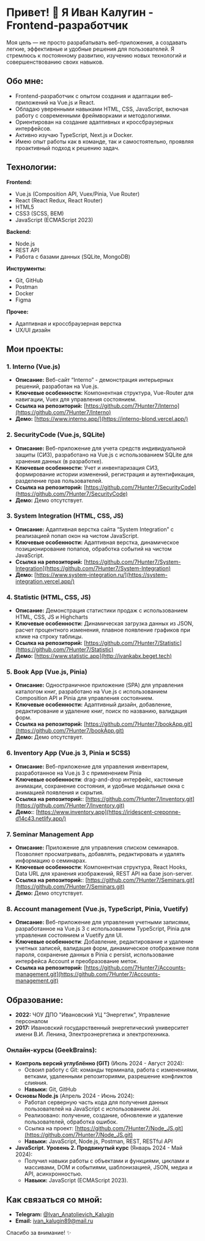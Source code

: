 # Привет! 👋 Я Иван Калугин - Frontend-разработчик

Моя цель — не просто разрабатывать веб-приложения, а создавать легкие, эффективные и удобные решения для пользователей.
Я стремлюсь к постоянному развитию, изучению новых технологий и совершенствованию своих навыков.

## Обо мне:

*   Frontend-разработчик с опытом создания и адаптации веб-приложений на Vue.js и React.
*   Обладаю уверенными навыками HTML, CSS, JavaScript, включая работу с современными фреймворками и методологиями.
*   Ориентирован на создание адаптивных и кроссбраузерных интерфейсов.
*   Активно изучаю TypeScript, Next.js и Docker.
*   Имею опыт работы как в команде, так и самостоятельно, проявляя проактивный подход к решению задач.

## Технологии:

**Frontend:**
*   Vue.js (Composition API, Vuex/Pinia, Vue Router)
*   React (React Redux, React Router)
*   HTML5
*   CSS3 (SCSS, BEM)
*   JavaScript (ECMAScript 2023)

**Backend:**
*   Node.js
*   REST API
*   Работа с базами данных (SQLite, MongoDB)

**Инструменты:**
*   Git, GitHub
*   Postman
*   Docker
*   Figma

**Прочее:**
*   Адаптивная и кроссбраузерная верстка
*   UX/UI дизайн

## Мои проекты:


### 1. Interno (Vue.js)
*   **Описание:** Веб-сайт “Interno” - демонстрация интерьерных решений, разработан на Vue.js.
*   **Ключевые особенности:** Компонентная структура, Vue-Router для навигации, Vuex для управления состоянием.
*   **Ссылка на репозиторий:** [https://github.com/7Hunter7/Interno](https://github.com/7Hunter7/Interno)
*   **Демо:** [https://www.interno.app/](https://interno-blond.vercel.app/)

### 2.  SecurityCode (Vue.js, SQLite)
*   **Описание:** Веб-приложение для учета средств индивидуальной защиты (СИЗ), разработано на Vue.js с использованием SQLite для хранения данных (в разработке).
*   **Ключевые особенности:**  Учет и инвентаризация СИЗ, формирование истории изменений, регистрация и аутентификация, разделение прав пользователей.
*   **Ссылка на репозиторий:** [https://github.com/7Hunter7/SecurityCode](https://github.com/7Hunter7/SecurityCode)
*   **Демо:** Демо отсутствует.

### 3. System Integration (HTML, CSS, JS)
*   **Описание:** Адаптивная верстка сайта “System Integration” с реализацией попап окон на чистом JavaScript.
*   **Ключевые особенности:** Адаптивная верстка, динамическое позиционирование попапов, обработка событий на чистом JavaScript.
*   **Ссылка на репозиторий:** [https://github.com/7Hunter7/System-Integration](https://github.com/7Hunter7/System-Integration)
*   **Демо:** [https://www.system-integration.ru/](https://system-integration.vercel.app/)

### 4. Statistic (HTML, CSS, JS)
*   **Описание:** Демонстрация статистики продаж с использованием HTML, CSS, JS и Highcharts
*   **Ключевые особенности:** Динамическая загрузка данных из JSON, расчет процентного изменения, плавное появление графиков при клике на строку таблицы.
*   **Ссылка на репозиторий:** [https://github.com/7Hunter7/Statistic](https://github.com/7Hunter7/Statistic)
*   **Демо:** [https://www.statistic.app](http://ivankabx.beget.tech)

### 5. Book App (Vue.js, Pinia)
*   **Описание:** Одностраничное приложение (SPA) для управления каталогом книг, разработано на Vue.js с использованием Composition API и Pinia для управления состоянием.
*   **Ключевые особенности:** Адаптивный дизайн, добавление, редактирование и удаление книг, поиск по названию, валидация форм.
*   **Ссылка на репозиторий:**  [https://github.com/7Hunter7/bookApp.git](https://github.com/7Hunter7/bookApp.git)
*   **Демо:** Демо отсутствует.

### 6. Inventory App (Vue.js 3, Pinia и SCSS)
*   **Описание:** Веб-приложение для управления инвентарем, разработанное на Vue.js 3 с применением Pinia
*   **Ключевые особенности**: drag-and-drop интерфейс, кастомные анимации, сохранение состояния, и удобные модальные окна c анимацией появления и скрытия.
*   **Ссылка на репозиторий:**: [https://github.com/7Hunter7/Inventory.git](https://github.com/7Hunter7/Inventory.git)
*   **Демо:**: [https://www.inventory.app](https://iridescent-creponne-d14c43.netlify.app/)

### 7. Seminar Management App
*   **Описание:** Приложение для управления списком семинаров. Позволяет просматривать, добавлять, редактировать и удалять информацию о семинарах.
*   **Ключевые особенности**: Компонентная структура, React Hooks, Data URL для хранения изображений, REST API на базе json-server.
*   **Ссылка на репозиторий:**: [https://github.com/7Hunter7/Seminars.git](https://github.com/7Hunter7/Seminars.git)
*   **Демо:** Демо отсутствует.

### 8. Account management (Vue.js, TypeScript, Pinia, Vuetify)
*   **Описание:** Веб-приложение для управления учетными записями, разработанное на Vue.js 3 с использованием TypeScript, Pinia для управления состоянием и Vuetify для UI.
*   **Ключевые особенности**: Добавление, редактирование и удаление учетных записей, валидация форм, динамическое отображение поля пароля, сохранение данных в Pinia с persist, использование интерфейса Account и преобразование меток.
*   **Ссылка на репозиторий:** [https://github.com/7Hunter7/Accounts-management.git](https://github.com/7Hunter7/Accounts-management.git)


## Образование:

*   **2022:** ЧОУ ДПО "Ивановский УЦ "Энергетик", Управление персоналом
*   **2017:** Ивановский государственный энергетический университет имени В.И. Ленина, Электроэнергетика и электротехника.

### Онлайн-курсы (GeekBrains):

*   **Контроль версий углублённо (GIT)** (Июль 2024 - Август 2024):
    *   Освоил работу с Git: команды терминала, работа с изменениями, ветками, удаленными репозиториями, разрешение конфликтов слияния.
    *   **Навыки:** Git, GitHub
*    **Основы Node.js** (Апрель 2024 - Июнь 2024):
      *    Работал серверную часть кода для получения данных пользователей на JavaScript с использованием Joi.
      *    Реализовано: получение, создание, обновление и удаление пользователей, обработка ошибок.
      *    Ссылка на проект: [https://github.com/7Hunter7/Node_JS.git](https://github.com/7Hunter7/Node_JS.git)
      *    **Навыки:** JavaScript, Node.js, Postman, REST, RESTful API
*   **JavaScript. Уровень 2. Продвинутый курс** (Январь 2024 - Май 2024):
    *    Получил навыки работы с объектами и функциями, циклами и массивами, DOM и событиями, шаблонизацией, JSON, медиа и API, асинхронностью.
    *   **Навыки:** JavaScript (ECMAScript 2023).

## Как связаться со мной:

*   **Telegram:** [@Ivan\_Anatolievich\_Kalugin](https://t.me/Ivan_Anatolievich_Kalugin)
*   **Email:** [ivan\_kalugin89@mail.ru](mailto:ivan_kalugin89@mail.ru)

Спасибо за внимание! ✨
